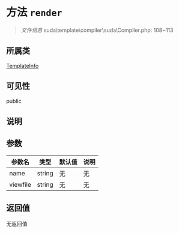 # 方法 `render`

> *文件信息* suda\template\compiler\suda\Compiler.php: 108~113

## 所属类 

[TemplateInfo](../TemplateInfo.md)

## 可见性

 public 

## 说明



## 参数


| 参数名 | 类型 | 默认值 | 说明 |
|--------|-----|-------|-------|
| name |  string | 无 | 无 |
| viewfile |  string | 无 | 无 |



## 返回值

无返回值
